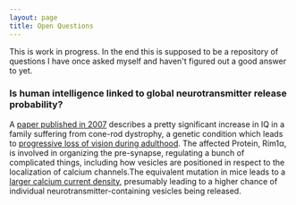 ```yaml
---
layout: page
title: Open Questions
---
```


This is work in progress. In the end this is supposed to be a repository of questions I have once asked myself and haven't figured out a good answer to yet.

### Is human intelligence linked to global neurotransmitter release probability?

A [paper published in 2007](https://jmg.bmj.com/content/44/6/373) describes a pretty significant increase in IQ in a family suffering from cone-rod dystrophy, a genetic condition which leads to [progressive loss of vision during adulthood](https://bjo.bmj.com/content/89/2/198). The affected Protein, Rim1α, is involved in organizing the pre-synapse, regulating a bunch of complicated things, including how vesicles are positioned in respect to the localization of calcium channels.The equivalent mutation in mice leads to a [larger calcium current density](https://www.tandfonline.com/doi/abs/10.4161/chan.4660), presumably leading to a higher chance of individual neurotransmitter-containing vesicles being released. 
